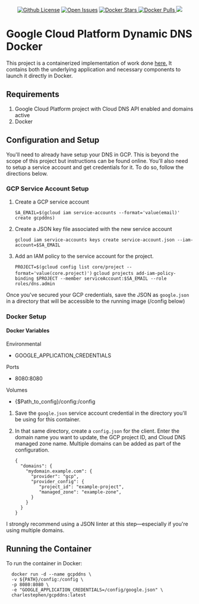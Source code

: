 <p align="center">
  <a>
  <a href="https://github.com/charlestephen/gcpddns/blob/master/LICENSE"><img alt="Github License" src="https://img.shields.io/github/license/charlestephen/gcpddns.svg?style=for-the-badge"></a>
  <a href="https://github.com/charlestephen/gcpddns/issues"><img alt="Open Issues" src="https://img.shields.io/github/issues/charlestephen/gcpddns.svg?style=for-the-badge"></a>
  <a href="https://hub.docker.com/repository/docker/charlestephen/gcpddns"><img alt="Docker Stars" src="https://img.shields.io/docker/stars/charlestephen/gcpddns.svg?style=for-the-badge">
  <a href="https://hub.docker.com/repository/docker/charlestephen/gcpddns"><img alt="Docker Pulls" src="https://img.shields.io/docker/pulls/charlestephen/gcpddns.svg?style=for-the-badge">
  <a href="https://twitter.com/handyhomo"><img src="https://img.shields.io/twitter/url?url=https%3A%2F%2Fgithub.com%2Fcharlestephen%2Fgcpddns.svg?style=for-the-badge&logo=twitter">
	</a>
</p>

# Google Cloud Platform Dynamic DNS Docker

This project is a containerized implementation of work done [here.](https://github.com/ianlewis/cloud-dyndns-client/cmd/cloud-dyndns-client)
It contains both the underlying application and necessary components to launch it directly in Docker.

## Requirements

1.  Google Cloud Platform project with Cloud DNS API enabled and domains active
2.  Docker

## Configuration and Setup

You'll need to already have setup your DNS in GCP. This is beyond the scope of this project but instructions can be found online. You'll also need to setup a service account and get credentials for it. To do so, follow the directions below.

### GCP Service Account Setup

1.  Create a GCP service account

    `SA_EMAIL=$(gcloud iam service-accounts --format='value(email)' create gcpddns)`

2.  Create a JSON key file associated with the new service account

    `gcloud iam service-accounts keys create service-account.json --iam-account=$SA_EMAIL`

3.  Add an IAM policy to the service account for the project.

    `PROJECT=$(gcloud config list core/project --format='value(core.project)')`
    `gcloud projects add-iam-policy-binding $PROJECT --member serviceAccount:$SA_EMAIL --role roles/dns.admin`

Once you've secured your GCP credentials, save the JSON as `google.json` in a directory that will be accessible to the running image (/config below)

### Docker Setup

#### Docker Variables

Environmental

-   GOOGLE_APPLICATION_CREDENTIALS

Ports

-   8080:8080

Volumes

-   {$Path_to_config}/config:/config

1.  Save the `google.json` service account credential in the directory you'll be using for this container.
2.  In that same directory, create a `config.json` for the client. Enter the domain name you want to update, the GCP project ID, and Cloud DNS managed zone name. Multiple domains can be added as part of the configuration.

        {
          "domains": {
            "mydomain.example.com": {
              "provider": "gcp",
              "provider_config": {
                 "project_id": "example-project",
                 "managed_zone": "example-zone",
              }
            }
          }
        }

I strongly recommend using a JSON linter at this step—especially if you're using multiple domains.

## Running the Container

To run the container in Docker:

      docker run -d --name gcpddns \
      -v ${PATH}/config:/config \
      -p 8080:8080 \
      -e "GOOGLE_APPLICATION_CREDENTIALS=/config/google.json" \
      charlestephen/gcpddns:latest
